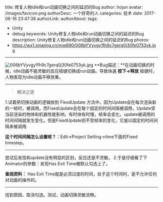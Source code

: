title: 修复人物idle和run动画切换之间的延迟的Bug
author: hojun
avatar: /images/favicon.png
authorDesc: 一个好奇的人
categories: 技术
date: 2017-06-16 23:47:38
authorLink:
authorAbout:
tags:
 - Unity
 - debug
keywords: Unity修复人物idle和run动画切换之间的延迟的Bug
description: Unity修复人物idle和run动画切换之间的延迟的Bug
photos:
 - https://wx1.sinaimg.cn/mw690/006bYVyvgy1fh9c7gerq0j30fe0753yk.jpg
---
![006bYVyvgy1fh9c7gerq0j30fe0753yk.jpg](https://wx1.sinaimg.cn/large/006bYVyvgy1fh9c7gerq0j30fe0753yk.jpg)
**Bug描述：**在动画切换的时候，idle动画不能灵敏的反应按键切换成run动画。导致快速 **按下->释放** 按键时，人物表现为idle动画平移效果。

----------


> 解决之道

1.试着把切换动画的逻辑放到 FiexdUpdate 方法中。因为Update会在每次渲染新的一帧时，被调用。而FixedUpdate会在每个固定的时间间隔被调用，Update受当前渲染的物体和机器性能影响，有时快有时慢，帧率会变化，update被调用的时间间隔就发生变化。但是FixedUpdate则不受帧率的变化，它是以固定的时间间隔来被调用.

**这个时间间隔怎么设置呢？**：Edit->Project Setting->time下面的Fixed timestep。

----------

尝试后发现和update没有明显的区别，反应还是不灵敏。
2.于是仔细看了下Animator的参数：发现Has Exit Time被默认勾选上了。

**查阅资料：** Has Exit Time就是必须过度的时间，处于这个时间时，是不允许任何对动画的操作的。

----------


找到原因，取消勾选。测试，动画切换灵敏流畅。
